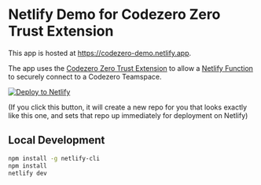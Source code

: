 # Netlify Demo for Codezero Zero Trust Extension

This app is hosted at <https://codezero-demo.netlify.app>.

The app uses the [Codezero Zero Trust Extension](https://app.netlify.com/extensions/codezero)
to allow a [Netlify Function](/netlify/functions/service-a.mjs) to securely connect to a
Codezero Teamspace.

[![Deploy to Netlify](https://www.netlify.com/img/deploy/button.svg)](https://app.netlify.com/start/deploy?repository=https://github.com/c6o/netlify-codezero-demo&utm_source=github)

(If you click this button, it will create a new repo for you that looks exactly like this one, and sets that repo up immediately for deployment on Netlify)

## Local Development

```sh
npm install -g netlify-cli
npm install
netlify dev
```
